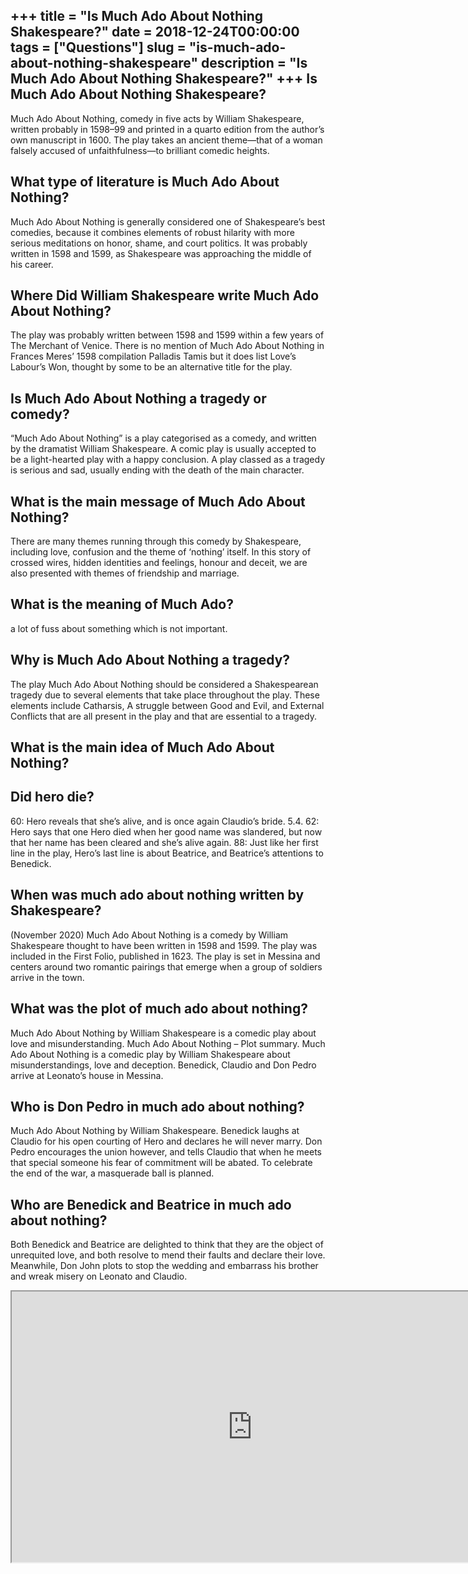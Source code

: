 +++
title = "Is Much Ado About Nothing Shakespeare?"
date = 2018-12-24T00:00:00
tags = ["Questions"]
slug = "is-much-ado-about-nothing-shakespeare"
description = "Is Much Ado About Nothing Shakespeare?"
+++
Is Much Ado About Nothing Shakespeare?
--------------------------------------

Much Ado About Nothing, comedy in five acts by William Shakespeare, written probably in 1598–99 and printed in a quarto edition from the author’s own manuscript in 1600. The play takes an ancient theme—that of a woman falsely accused of unfaithfulness—to brilliant comedic heights.

What type of literature is Much Ado About Nothing?
--------------------------------------------------

Much Ado About Nothing is generally considered one of Shakespeare’s best comedies, because it combines elements of robust hilarity with more serious meditations on honor, shame, and court politics. It was probably written in 1598 and 1599, as Shakespeare was approaching the middle of his career.

Where Did William Shakespeare write Much Ado About Nothing?
-----------------------------------------------------------

The play was probably written between 1598 and 1599 within a few years of The Merchant of Venice. There is no mention of Much Ado About Nothing in Frances Meres’ 1598 compilation Palladis Tamis but it does list Love’s Labour’s Won, thought by some to be an alternative title for the play.

Is Much Ado About Nothing a tragedy or comedy?
----------------------------------------------

“Much Ado About Nothing” is a play categorised as a comedy, and written by the dramatist William Shakespeare. A comic play is usually accepted to be a light-hearted play with a happy conclusion. A play classed as a tragedy is serious and sad, usually ending with the death of the main character.

What is the main message of Much Ado About Nothing?
---------------------------------------------------

There are many themes running through this comedy by Shakespeare, including love, confusion and the theme of ‘nothing’ itself. In this story of crossed wires, hidden identities and feelings, honour and deceit, we are also presented with themes of friendship and marriage.

What is the meaning of Much Ado?
--------------------------------

a lot of fuss about something which is not important.

Why is Much Ado About Nothing a tragedy?
----------------------------------------

The play Much Ado About Nothing should be considered a Shakespearean tragedy due to several elements that take place throughout the play. These elements include Catharsis, A struggle between Good and Evil, and External Conflicts that are all present in the play and that are essential to a tragedy.

What is the main idea of Much Ado About Nothing?
------------------------------------------------

Did hero die?
-------------

60: Hero reveals that she’s alive, and is once again Claudio’s bride. 5.4. 62: Hero says that one Hero died when her good name was slandered, but now that her name has been cleared and she’s alive again. 88: Just like her first line in the play, Hero’s last line is about Beatrice, and Beatrice’s attentions to Benedick.

When was much ado about nothing written by Shakespeare?
-------------------------------------------------------

(November 2020) Much Ado About Nothing is a comedy by William Shakespeare thought to have been written in 1598 and 1599. The play was included in the First Folio, published in 1623. The play is set in Messina and centers around two romantic pairings that emerge when a group of soldiers arrive in the town.

What was the plot of much ado about nothing?
--------------------------------------------

Much Ado About Nothing by William Shakespeare is a comedic play about love and misunderstanding. Much Ado About Nothing – Plot summary. Much Ado About Nothing is a comedic play by William Shakespeare about misunderstandings, love and deception. Benedick, Claudio and Don Pedro arrive at Leonato’s house in Messina.

Who is Don Pedro in much ado about nothing?
-------------------------------------------

Much Ado About Nothing by William Shakespeare. Benedick laughs at Claudio for his open courting of Hero and declares he will never marry. Don Pedro encourages the union however, and tells Claudio that when he meets that special someone his fear of commitment will be abated. To celebrate the end of the war, a masquerade ball is planned.

Who are Benedick and Beatrice in much ado about nothing?
--------------------------------------------------------

Both Benedick and Beatrice are delighted to think that they are the object of unrequited love, and both resolve to mend their faults and declare their love. Meanwhile, Don John plots to stop the wedding and embarrass his brother and wreak misery on Leonato and Claudio.

<iframe allow="accelerometer; autoplay; clipboard-write; encrypted-media; gyroscope; picture-in-picture" allowfullscreen="" class="__youtube_prefs__  epyt-is-override  no-lazyload" data-no-lazy="1" data-origheight="433" data-origwidth="770" data-skipgform_ajax_framebjll="" height="433" id="_ytid_48324" loading="lazy" src="https://www.youtube.com/embed/9H7JLcoSkEA?enablejsapi=1&autoplay=0&cc_load_policy=0&cc_lang_pref=&iv_load_policy=1&loop=0&modestbranding=0&rel=1&fs=1&playsinline=0&autohide=2&theme=dark&color=red&controls=1&" title="YouTube player" width="770"></iframe>
